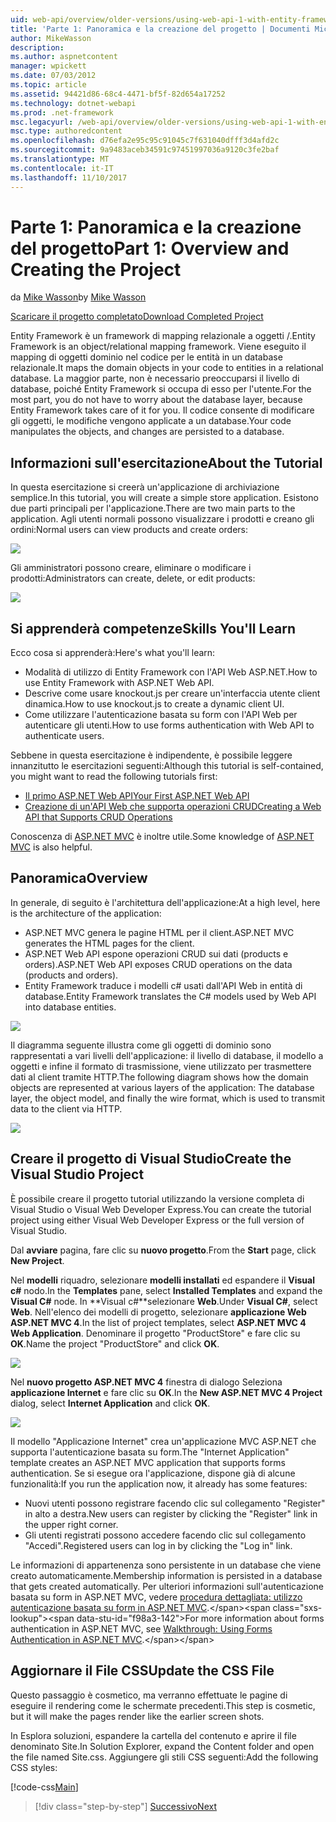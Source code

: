 ```yaml
---
uid: web-api/overview/older-versions/using-web-api-1-with-entity-framework-5/using-web-api-with-entity-framework-part-1
title: 'Parte 1: Panoramica e la creazione del progetto | Documenti Microsoft'
author: MikeWasson
description: 
ms.author: aspnetcontent
manager: wpickett
ms.date: 07/03/2012
ms.topic: article
ms.assetid: 94421d86-68c4-4471-bf5f-82d654a17252
ms.technology: dotnet-webapi
ms.prod: .net-framework
msc.legacyurl: /web-api/overview/older-versions/using-web-api-1-with-entity-framework-5/using-web-api-with-entity-framework-part-1
msc.type: authoredcontent
ms.openlocfilehash: d76efa2e95c95c91045c7f631040dfff3d4afd2c
ms.sourcegitcommit: 9a9483aceb34591c97451997036a9120c3fe2baf
ms.translationtype: MT
ms.contentlocale: it-IT
ms.lasthandoff: 11/10/2017
---
```

<a name="part-1-overview-and-creating-the-project"></a><span data-ttu-id="f98a3-102">Parte 1: Panoramica e la creazione del progetto</span><span class="sxs-lookup"><span data-stu-id="f98a3-102">Part 1: Overview and Creating the Project</span></span>
====================
<span data-ttu-id="f98a3-103">da [Mike Wasson](https://github.com/MikeWasson)</span><span class="sxs-lookup"><span data-stu-id="f98a3-103">by [Mike Wasson](https://github.com/MikeWasson)</span></span>

[<span data-ttu-id="f98a3-104">Scaricare il progetto completato</span><span class="sxs-lookup"><span data-stu-id="f98a3-104">Download Completed Project</span></span>](http://code.msdn.microsoft.com/ASP-NET-Web-API-with-afa30545)

<span data-ttu-id="f98a3-105">Entity Framework è un framework di mapping relazionale a oggetti /.</span><span class="sxs-lookup"><span data-stu-id="f98a3-105">Entity Framework is an object/relational mapping framework.</span></span> <span data-ttu-id="f98a3-106">Viene eseguito il mapping di oggetti dominio nel codice per le entità in un database relazionale.</span><span class="sxs-lookup"><span data-stu-id="f98a3-106">It maps the domain objects in your code to entities in a relational database.</span></span> <span data-ttu-id="f98a3-107">La maggior parte, non è necessario preoccuparsi il livello di database, poiché Entity Framework si occupa di esso per l'utente.</span><span class="sxs-lookup"><span data-stu-id="f98a3-107">For the most part, you do not have to worry about the database layer, because Entity Framework takes care of it for you.</span></span> <span data-ttu-id="f98a3-108">Il codice consente di modificare gli oggetti, le modifiche vengono applicate a un database.</span><span class="sxs-lookup"><span data-stu-id="f98a3-108">Your code manipulates the objects, and changes are persisted to a database.</span></span>

## <a name="about-the-tutorial"></a><span data-ttu-id="f98a3-109">Informazioni sull'esercitazione</span><span class="sxs-lookup"><span data-stu-id="f98a3-109">About the Tutorial</span></span>

<span data-ttu-id="f98a3-110">In questa esercitazione si creerà un'applicazione di archiviazione semplice.</span><span class="sxs-lookup"><span data-stu-id="f98a3-110">In this tutorial, you will create a simple store application.</span></span> <span data-ttu-id="f98a3-111">Esistono due parti principali per l'applicazione.</span><span class="sxs-lookup"><span data-stu-id="f98a3-111">There are two main parts to the application.</span></span> <span data-ttu-id="f98a3-112">Agli utenti normali possono visualizzare i prodotti e creano gli ordini:</span><span class="sxs-lookup"><span data-stu-id="f98a3-112">Normal users can view products and create orders:</span></span>

![](using-web-api-with-entity-framework-part-1/_static/image1.png)

<span data-ttu-id="f98a3-113">Gli amministratori possono creare, eliminare o modificare i prodotti:</span><span class="sxs-lookup"><span data-stu-id="f98a3-113">Administrators can create, delete, or edit products:</span></span>

![](using-web-api-with-entity-framework-part-1/_static/image2.png)

## <a name="skills-youll-learn"></a><span data-ttu-id="f98a3-114">Si apprenderà competenze</span><span class="sxs-lookup"><span data-stu-id="f98a3-114">Skills You'll Learn</span></span>

<span data-ttu-id="f98a3-115">Ecco cosa si apprenderà:</span><span class="sxs-lookup"><span data-stu-id="f98a3-115">Here's what you'll learn:</span></span>

- <span data-ttu-id="f98a3-116">Modalità di utilizzo di Entity Framework con l'API Web ASP.NET.</span><span class="sxs-lookup"><span data-stu-id="f98a3-116">How to use Entity Framework with ASP.NET Web API.</span></span>
- <span data-ttu-id="f98a3-117">Descrive come usare knockout.js per creare un'interfaccia utente client dinamica.</span><span class="sxs-lookup"><span data-stu-id="f98a3-117">How to use knockout.js to create a dynamic client UI.</span></span>
- <span data-ttu-id="f98a3-118">Come utilizzare l'autenticazione basata su form con l'API Web per autenticare gli utenti.</span><span class="sxs-lookup"><span data-stu-id="f98a3-118">How to use forms authentication with Web API to authenticate users.</span></span>

<span data-ttu-id="f98a3-119">Sebbene in questa esercitazione è indipendente, è possibile leggere innanzitutto le esercitazioni seguenti:</span><span class="sxs-lookup"><span data-stu-id="f98a3-119">Although this tutorial is self-contained, you might want to read the following tutorials first:</span></span>

- [<span data-ttu-id="f98a3-120">Il primo ASP.NET Web API</span><span class="sxs-lookup"><span data-stu-id="f98a3-120">Your First ASP.NET Web API</span></span>](../../getting-started-with-aspnet-web-api/tutorial-your-first-web-api.md)
- [<span data-ttu-id="f98a3-121">Creazione di un'API Web che supporta operazioni CRUD</span><span class="sxs-lookup"><span data-stu-id="f98a3-121">Creating a Web API that Supports CRUD Operations</span></span>](../creating-a-web-api-that-supports-crud-operations.md)

<span data-ttu-id="f98a3-122">Conoscenza di [ASP.NET MVC](../../../../mvc/index.md) è inoltre utile.</span><span class="sxs-lookup"><span data-stu-id="f98a3-122">Some knowledge of [ASP.NET MVC](../../../../mvc/index.md) is also helpful.</span></span>

## <a name="overview"></a><span data-ttu-id="f98a3-123">Panoramica</span><span class="sxs-lookup"><span data-stu-id="f98a3-123">Overview</span></span>

<span data-ttu-id="f98a3-124">In generale, di seguito è l'architettura dell'applicazione:</span><span class="sxs-lookup"><span data-stu-id="f98a3-124">At a high level, here is the architecture of the application:</span></span>

- <span data-ttu-id="f98a3-125">ASP.NET MVC genera le pagine HTML per il client.</span><span class="sxs-lookup"><span data-stu-id="f98a3-125">ASP.NET MVC generates the HTML pages for the client.</span></span>
- <span data-ttu-id="f98a3-126">ASP.NET Web API espone operazioni CRUD sui dati (products e orders).</span><span class="sxs-lookup"><span data-stu-id="f98a3-126">ASP.NET Web API exposes CRUD operations on the data (products and orders).</span></span>
- <span data-ttu-id="f98a3-127">Entity Framework traduce i modelli c# usati dall'API Web in entità di database.</span><span class="sxs-lookup"><span data-stu-id="f98a3-127">Entity Framework translates the C# models used by Web API into database entities.</span></span>

![](using-web-api-with-entity-framework-part-1/_static/image3.png)

<span data-ttu-id="f98a3-128">Il diagramma seguente illustra come gli oggetti di dominio sono rappresentati a vari livelli dell'applicazione: il livello di database, il modello a oggetti e infine il formato di trasmissione, viene utilizzato per trasmettere dati al client tramite HTTP.</span><span class="sxs-lookup"><span data-stu-id="f98a3-128">The following diagram shows how the domain objects are represented at various layers of the application: The database layer, the object model, and finally the wire format, which is used to transmit data to the client via HTTP.</span></span>

![](using-web-api-with-entity-framework-part-1/_static/image4.png)

## <a name="create-the-visual-studio-project"></a><span data-ttu-id="f98a3-129">Creare il progetto di Visual Studio</span><span class="sxs-lookup"><span data-stu-id="f98a3-129">Create the Visual Studio Project</span></span>

<span data-ttu-id="f98a3-130">È possibile creare il progetto tutorial utilizzando la versione completa di Visual Studio o Visual Web Developer Express.</span><span class="sxs-lookup"><span data-stu-id="f98a3-130">You can create the tutorial project using either Visual Web Developer Express or the full version of Visual Studio.</span></span>

<span data-ttu-id="f98a3-131">Dal **avviare** pagina, fare clic su **nuovo progetto**.</span><span class="sxs-lookup"><span data-stu-id="f98a3-131">From the **Start** page, click **New Project**.</span></span>

<span data-ttu-id="f98a3-132">Nel **modelli** riquadro, selezionare **modelli installati** ed espandere il **Visual c#** nodo.</span><span class="sxs-lookup"><span data-stu-id="f98a3-132">In the **Templates** pane, select **Installed Templates** and expand the **Visual C#** node.</span></span> <span data-ttu-id="f98a3-133">In **Visual c#**selezionare **Web**.</span><span class="sxs-lookup"><span data-stu-id="f98a3-133">Under **Visual C#**, select **Web**.</span></span> <span data-ttu-id="f98a3-134">Nell'elenco dei modelli di progetto, selezionare **applicazione Web ASP.NET MVC 4**.</span><span class="sxs-lookup"><span data-stu-id="f98a3-134">In the list of project templates, select **ASP.NET MVC 4 Web Application**.</span></span> <span data-ttu-id="f98a3-135">Denominare il progetto "ProductStore" e fare clic su **OK**.</span><span class="sxs-lookup"><span data-stu-id="f98a3-135">Name the project "ProductStore" and click **OK**.</span></span>

![](using-web-api-with-entity-framework-part-1/_static/image5.png)

<span data-ttu-id="f98a3-136">Nel **nuovo progetto ASP.NET MVC 4** finestra di dialogo Seleziona **applicazione Internet** e fare clic su **OK**.</span><span class="sxs-lookup"><span data-stu-id="f98a3-136">In the **New ASP.NET MVC 4 Project** dialog, select **Internet Application** and click **OK**.</span></span>

![](using-web-api-with-entity-framework-part-1/_static/image6.png)

<span data-ttu-id="f98a3-137">Il modello "Applicazione Internet" crea un'applicazione MVC ASP.NET che supporta l'autenticazione basata su form.</span><span class="sxs-lookup"><span data-stu-id="f98a3-137">The "Internet Application" template creates an ASP.NET MVC application that supports forms authentication.</span></span> <span data-ttu-id="f98a3-138">Se si esegue ora l'applicazione, dispone già di alcune funzionalità:</span><span class="sxs-lookup"><span data-stu-id="f98a3-138">If you run the application now, it already has some features:</span></span>

- <span data-ttu-id="f98a3-139">Nuovi utenti possono registrare facendo clic sul collegamento "Register" in alto a destra.</span><span class="sxs-lookup"><span data-stu-id="f98a3-139">New users can register by clicking the "Register" link in the upper right corner.</span></span>
- <span data-ttu-id="f98a3-140">Gli utenti registrati possono accedere facendo clic sul collegamento "Accedi".</span><span class="sxs-lookup"><span data-stu-id="f98a3-140">Registered users can log in by clicking the "Log in" link.</span></span>

<span data-ttu-id="f98a3-141">Le informazioni di appartenenza sono persistente in un database che viene creato automaticamente.</span><span class="sxs-lookup"><span data-stu-id="f98a3-141">Membership information is persisted in a database that gets created automatically.</span></span> <span data-ttu-id="f98a3-142">Per ulteriori informazioni sull'autenticazione basata su form in ASP.NET MVC, vedere [procedura dettagliata: utilizzo autenticazione basata su form in ASP.NET MVC](https://msdn.microsoft.com/en-us/library/ff398049(VS.98).aspx).</span><span class="sxs-lookup"><span data-stu-id="f98a3-142">For more information about forms authentication in ASP.NET MVC, see [Walkthrough: Using Forms Authentication in ASP.NET MVC](https://msdn.microsoft.com/en-us/library/ff398049(VS.98).aspx).</span></span>

## <a name="update-the-css-file"></a><span data-ttu-id="f98a3-143">Aggiornare il File CSS</span><span class="sxs-lookup"><span data-stu-id="f98a3-143">Update the CSS File</span></span>

<span data-ttu-id="f98a3-144">Questo passaggio è cosmetico, ma verranno effettuate le pagine di eseguire il rendering come le schermate precedenti.</span><span class="sxs-lookup"><span data-stu-id="f98a3-144">This step is cosmetic, but it will make the pages render like the earlier screen shots.</span></span>

<span data-ttu-id="f98a3-145">In Esplora soluzioni, espandere la cartella del contenuto e aprire il file denominato Site.</span><span class="sxs-lookup"><span data-stu-id="f98a3-145">In Solution Explorer, expand the Content folder and open the file named Site.css.</span></span> <span data-ttu-id="f98a3-146">Aggiungere gli stili CSS seguenti:</span><span class="sxs-lookup"><span data-stu-id="f98a3-146">Add the following CSS styles:</span></span>

[!code-css[Main](using-web-api-with-entity-framework-part-1/samples/sample1.css)]

>[!div class="step-by-step"]
[<span data-ttu-id="f98a3-147">Successivo</span><span class="sxs-lookup"><span data-stu-id="f98a3-147">Next</span></span>](using-web-api-with-entity-framework-part-2.md)
